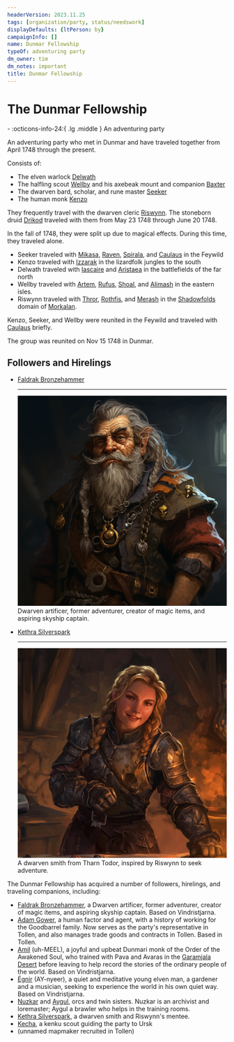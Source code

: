 ```yaml
---
headerVersion: 2023.11.25
tags: [organization/party, status/needswork]
displayDefaults: {ltPerson: by}
campaignInfo: []
name: Dunmar Fellowship
typeOf: adventuring party
dm_owner: tim
dm_notes: important
title: Dunmar Fellowship
---
```

# The Dunmar Fellowship
<div class="grid cards ext-narrow-margin ext-one-column" markdown>
-
   :octicons-info-24:{ .lg .middle } An adventuring party  
</div>


An adventuring party who met in Dunmar and have traveled together from April 1748 through the present. 

Consists of:
- The elven warlock [Delwath](<./delwath.md>)
- The halfling scout [Wellby](<./wellby.md>) and his axebeak mount and companion [Baxter](<companions/baxter.md>)
- The dwarven bard, scholar, and rune master [Seeker](<./seeker.md>)
- The human monk [Kenzo](<./kenzo.md>)

They frequently travel with the dwarven cleric [Riswynn](<./riswynn.md>). The stoneborn druid [Drikod](<guests/drikod.md>) traveled with them from May 23 1748 through June 20 1748. 

In the fall of 1748, they were split up due to magical effects. During this time, they traveled alone.

- Seeker traveled with [Mikasa](<guests/mikasa.md>), [Raven](<guests/raven.md>), [Spirala](<guests/spirala.md>), and [Caulaus](<guests/caulaus.md>) in the Feywild
- Kenzo traveled with [Izzarak](<guests/izzarak.md>) in the lizardfolk jungles to the south
- Delwath traveled with [Iascaire](<guests/iascaire.md>) and [Aristaea](<guests/aristaea.md>) in the battlefields of the far north
- Wellby traveled with [Artem](<guests/artem-novolozek.md>), [Rufus](<guests/rufus.md>), [Shoal](<guests/shoal.md>), and [Alimash](<guests/alimash.md>) in the eastern isles. 
- Riswynn traveled with [Thror](<guests/thror.md>), [Rothfis](<guests/rothfis.md>), and [Merash](<guests/merash.md>) in the [Shadowfolds](<../../../cosmology/multiverse/echo-realms/shadowfolds/shadowfolds.md>) domain of [Morkalan](<../../../cosmology/multiverse/echo-realms/shadowfolds/morkalan.md>).

Kenzo, Seeker, and Wellby were reunited in the Feywild and traveled with [Caulaus](<guests/caulaus.md>) briefly.

The group was reunited on Nov 15 1748 in Dunmar. 

## Followers and Hirelings

<div class="grid cards" markdown>

-   [Faldrak Bronzehammer](<../../dwarves/faldrak-bronzehammer.md>)
 
    ---
    ![Faldrak Small](../../../assets/faldrak-small.png)
     Dwarven artificer, former adventurer, creator of magic items, and aspiring skyship captain.

-  [Kethra Silverspark](<../../dwarves/kethra.md>)

    ---
    ![Kethra Small](../../../assets/kethra-small.png)
	 A dwarven smith from Tharn Todor, inspired by Riswynn to seek adventure.

</div>

The Dunmar Fellowship has acquired a number of followers, hirelings, and traveling companions, including:

- [Faldrak Bronzehammer](<../../dwarves/faldrak-bronzehammer.md>), a Dwarven artificer, former adventurer, creator of magic items, and aspiring skyship captain. Based on Vindristjarna. 
- [Adam Gower](<../../tollenders/adam-gower.md>), a human factor and agent, with a history of working for the Goodbarrel family. Now serves as the party's representative in Tollen, and also manages trade goods and contracts in Tollen. Based in Tollen. 
- [Amil](<../../dunmari/amil.md>) (uh-MEEL), a joyful and upbeat Dunmari monk of the Order of the Awakened Soul, who trained with Pava and Avaras in the [Garamjala Desert](<../../../gazetteer/greater-dunmar/garamjala-plateau/garamjala-desert.md>) before leaving to help record the stories of the ordinary people of the world. Based on Vindristjarna. 
- [Égnir](<../../elves/egnir.md>) (AY-nyeer), a quiet and meditative young elven man, a gardener and a musician, seeking to experience the world in his own quiet way. Based on Vindristjarna. 
- [Nuzkar](<../../orcs/nuzkar.md>) and [Aygul](<../../orcs/aygul.md>), orcs and twin sisters. Nuzkar is an archivist and loremaster; Aygul a brawler who helps in the training rooms.
- [Kethra Silverspark](<../../dwarves/kethra.md>), a dwarven smith and Riswynn's mentee. 
- [Kecha](<../../kenku/kecha.md>), a kenku scout guiding the party to Ursk
- (unnamed mapmaker recruited in Tollen)



